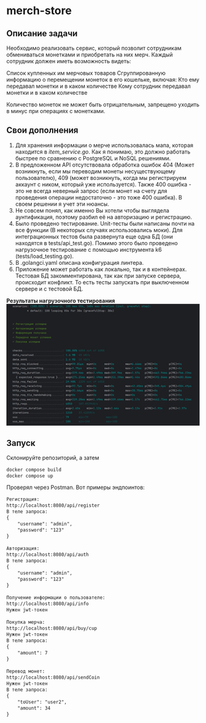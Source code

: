 # merch-store

## Описание задачи

Необходимо реализовать сервис,
который позволит сотрудникам обмениваться монетками и приобретать на них мерч.
Каждый сотрудник должен иметь возможность видеть:

Список купленных им мерчовых товаров 
Сгруппированную информацию о перемещении монеток в его кошельке, включая:
Кто ему передавал монетки и в каком количестве
Кому сотрудник передавал монетки и в каком количестве

Количество монеток не может быть отрицательным,
запрещено уходить в минус при операциях с монетками.

## Свои дополнения

1) Для хранения информации о мерче использовалась мапа, 
которая находится в _item_service.go_. Как я понимаю,
это должно работать быстрее по сравнению с PostgreSQL и NoSQL решениями.
2) В предложенном API отсутствовала обработка ошибок 404 
(Может возникнуть, если мы переводим монеты несуществующему пользователю),
409 (может возникнуть, когда мы регистрируем аккаунт с ником, который уже используется).
Также 400 ошибка - это не всегда неверный запрос (если монет на счету для проведения операции недостаточно - это тоже 400 ошибка).
В своем решении я учет эти нюансы.
3) Не совсем понял, как именно Вы хотели чтобы выглядела аунтификация, поэтому разбил её на авторизацию и регистрацию.
4) Было проведено тестирование. Unit-тесты были написаны почти на все функции (В некоторых случаях использовались моки).
Для интеграционных тестов была развернута еще одна БД (они находятся в tests/api_test.go). Помимо этого было проведено нагрузочное тестирование с помощью инструмента k6 (tests/load_testing.go).
5) В .golangci.yaml описана конфигурация линтера.
6) Приложение может работать как локально, так и в контейнерах. 
Тестовая БД закомментирована, так как при запуске сервера, происходит конфликт.
То есть тесты запускать при выключенном сервере и с тестовой БД.

**Результаты нагрузочного тестирования**
![img.png](img.png)

## Запуск

Склонируйте репозиторий, а затем
```
docker compose build
docker compose up
```
Проверял через Postman. Вот примеры эндпоинтов:

```
Регистрация:
http://localhost:8080/api/register
В теле запроса:
{
    "username": "admin",
    "password": "123"
}

Авторизация:
http://localhost:8080/api/auth
В теле запроса:
{
    "username": "admin",
    "password": "123"
}

Получение информации о пользователе:
http://localhost:8080/api/info
Нужен jwt-токен

Покупка мерча:
http://localhost:8080/api/buy/cup
Нужен jwt-токен
В теле запроса:
{
    "amount": 7
}

Перевод монет:
http://localhost:8080/api/sendCoin
Нужен jwt-токен
В теле запроса:
{
    "toUser": "user2",
    "amount": 34
}
```

